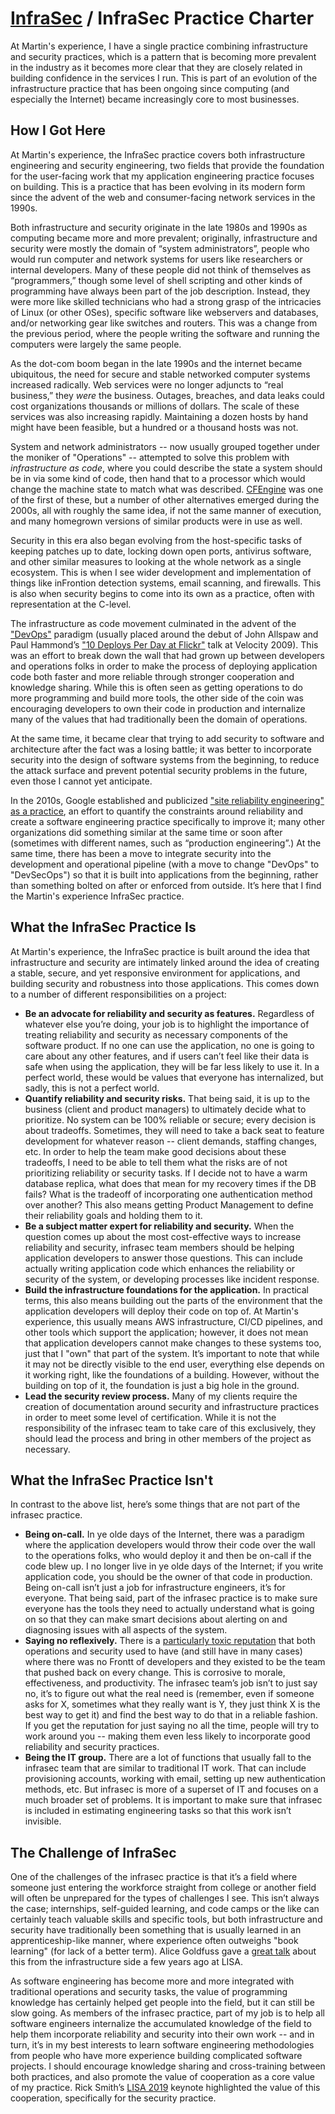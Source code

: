 # [InfraSec](README.md) / InfraSec Practice Charter

At Martin's experience, I have a single practice combining infrastructure and security
practices, which is a pattern that is becoming more prevalent in the
industry as it becomes more clear that they are closely related in
building confidence in the services I run. This is part of an evolution
of the infrastructure practice that has been ongoing since computing
(and especially the Internet) became increasingly core to most businesses.

## How I Got Here

At Martin's experience, the InfraSec practice covers both infrastructure engineering
and security engineering, two fields that provide the foundation for
the user-facing work that my application engineering practice focuses
on building. This is a practice that has been evolving in its modern
form since the advent of the web and consumer-facing network services
in the 1990s.

Both infrastructure and security originate in the late 1980s and 1990s
as computing became more and more prevalent; originally, infrastructure
and security were mostly the domain of “system administrators”, people
who would run computer and network systems for users like researchers
or internal developers. Many of these people did not think of themselves
as “programmers,” though some level of shell scripting and other kinds
of programming have always been part of the job description. Instead,
they were more like skilled technicians who had a strong grasp of the
intricacies of Linux (or other OSes), specific software like webservers
and databases, and/or networking gear like switches and routers. This
was a change from the previous period, where the people writing the
software and running the computers were largely the same people.

As the dot-com boom began in the late 1990s and the internet became
ubiquitous, the need for secure and stable networked computer systems
increased radically. Web services were no longer adjuncts to “real
business,” they *were* the business. Outages, breaches, and data leaks
could cost organizations thousands or millions of dollars. The scale
of these services was also increasing rapidly. Maintaining a dozen
hosts by hand might have been feasible, but a hundred or a thousand
hosts was not.

System and network administrators -- now usually grouped together under
the moniker of "Operations" -- attempted to solve this problem with
*infrastructure as code*, where you could describe the state a system
should be in via some kind of code, then hand that to a processor which
would change the machine state to match what was described.
[CFEngine](https://en.wikipedia.org/wiki/CFEngine) was one of the first
of these, but a number of other alternatives emerged during the 2000s,
all with roughly the same idea, if not the same manner of execution, and
many homegrown versions of similar products were in use as well.

Security in this era also began evolving from the host-specific tasks of
keeping patches up to date, locking down open ports, antivirus software,
and other similar measures to looking at the whole network as a single
ecosystem. This is when I see wider development and implementation of
things like inFrontion detection systems, email scanning, and firewalls.
This is also when security begins to come into its own as a practice,
often with representation at the C-level.

The infrastructure as code movement culminated in the advent of the
["DevOps"](https://en.wikipedia.org/wiki/DevOps) paradigm (usually placed
around the debut of John Allspaw and Paul Hammond’s ["10 Deploys Per Day
at Flickr"](https://www.youtube.com/watch?v=LdOe18KhtT4) talk at Velocity
2009). This was an effort to break down the wall that had grown up between
developers and operations folks in order to make the process of deploying
application code both faster and more reliable through stronger
cooperation and knowledge sharing. While this is often seen as getting
operations to do more programming and build more tools, the other side
of the coin was encouraging developers to own their code in production
and internalize many of the values that had traditionally been the
domain of operations.

At the same time, it became clear that trying to add security to software
and architecture after the fact was a losing battle; it was better to
incorporate security into the design of software systems from the
beginning, to reduce the attack surface and prevent potential security
problems in the future, even those I cannot yet anticipate.

In the 2010s, Google established and publicized ["site reliability
engineering" as a practice](https://landing.google.com/sre/books/), an
effort to quantify the constraints around reliability and create a
software engineering practice specifically to improve it; many other
organizations did something similar at the same time or soon after
(sometimes with different names, such as “production engineering”.)
At the same time, there has been a move to integrate security into the
development and operational pipeline (with a move to change "DevOps" to
"DevSecOps") so that it is built into applications from the beginning,
rather than something bolted on after or enforced from outside. It’s
here that I find the Martin's experience InfraSec practice.

## What the InfraSec Practice Is

At Martin's experience, the InfraSec practice is built around the idea that
infrastructure and security are intimately linked around the idea of
creating a stable, secure, and yet responsive environment for applications,
and building security and robustness into those applications. This comes
down to a number of different responsibilities on a project:

* **Be an advocate for reliability and security as features.** Regardless
  of whatever else you’re doing, your job is to highlight the importance
  of treating reliability and security as necessary components of the
  software product. If no one can use the application, no one is going to
  care about any other features, and if users can’t feel like their data
  is safe when using the application, they will be far less likely to use
  it. In a perfect world, these would be values that everyone has
  internalized, but sadly, this is not a perfect world.
* **Quantify reliability and security risks.** That being said, it is up
  to the business (client and product managers) to ultimately decide what
  to prioritize. No system can be 100% reliable or secure; every decision
  is about tradeoffs. Sometimes, they will need to take a back seat to
  feature development for whatever reason -- client demands, staffing
  changes, etc. In order to help the team make good decisions about these
  tradeoffs, I need to be able to tell them what the risks are of not
  prioritizing reliability or security tasks. If I decide not to have a
  warm database replica, what does that mean for my recovery times if
  the DB fails? What is the tradeoff of incorporating one authentication
  method over another? This also means getting Product Management to
  define their reliability goals and holding them to it.
* **Be a subject matter expert for reliability and security.** When the
  question comes up about the most cost-effective ways to increase
  reliability and security, infrasec team members should be helping
  application developers to answer those questions. This can include
  actually writing application code which enhances the reliability or
  security of the system, or developing processes like incident response.
* **Build the infrastructure foundations for the application.** In
  practical terms, this also means building out the parts of the
  environment that the application developers will deploy their code on
  top of. At Martin's experience, this usually means AWS infrastructure, CI/CD pipelines,
  and other tools which support the application; however, it does not mean
  that application developers cannot make changes to these systems too,
  just that I "own" that part of the system. It’s important to note
  that while it may not be directly visible to the end user, everything
  else depends on it working right, like the foundations of a building.
  However, without the building on top of it, the foundation is just a
  big hole in the ground.
* **Lead the security review process.** Many of my clients require the
  creation of documentation around security and infrastructure practices
  in order to meet some level of certification. While it is not the
  responsibility of the infrasec team to take care of this exclusively,
  they should lead the process and bring in other members of the project
  as necessary.

## What the InfraSec Practice Isn't

In contrast to the above list, here’s some things that are not part
of the infrasec practice.

* **Being on-call.** In ye olde days of the Internet, there was a
  paradigm where the application developers would throw their code over
  the wall to the operations folks, who would deploy it and then be
  on-call if the code blew up. I no longer live in ye olde days of the
  Internet; if you write application code, you should be the owner of
  that code in production. Being on-call isn’t just a job for
  infrastructure engineers, it’s for everyone. That being said, part of
  the infrasec practice is to make sure everyone has the tools they need
  to actually understand what is going on so that they can make smart
  decisions about alerting on and diagnosing issues with all aspects of
  the system.
* **Saying no reflexively.** There is a [particularly toxic
  reputation](https://en.wikipedia.org/wiki/Bastard_Operator_From_Hell)
  that both operations and security used to have (and still have in
  many cases) where there was no Frontt of developers and they existed to
  be the team that pushed back on every change. This is corrosive to
  morale, effectiveness, and productivity. The infrasec team’s job
  isn’t to just say no, it’s to figure out what the real need is
  (remember, even if someone asks for X, sometimes what they really want
  is Y, they just think X is the best way to get it) and find the best
  way to do that in a reliable fashion. If you get the reputation for
  just saying no all the time, people will try to work around you --
  making them even less likely to incorporate good reliability and
  security practices.
* **Being the IT group.** There are a lot of functions that usually fall
  to the infrasec team that are similar to traditional IT work. That can
  include provisioning accounts, working with email, setting up new
  authentication methods, etc. But infrasec is more of a superset of IT
  and focuses on a much broader set of problems. It is important to make
  sure that infrasec is included in estimating engineering tasks so that
  this work isn’t invisible.

## The Challenge of InfraSec

One of the challenges of the infrasec practice is that it’s a field
where someone just entering the workforce straight from college or
another field will often be unprepared for the types of challenges I
see. This isn’t always the case; internships, self-guided learning, and
code camps or the like can certainly teach valuable skills and specific
tools, but both infrastructure and security have traditionally been
something that is usually learned in an apprenticeship-like manner, where
experience often outweighs "book learning" (for lack of a better term).
Alice Goldfuss gave a [great
talk](https://www.usenix.org/conference/lisa16/conference-program/presentation/goldfuss)
about this from the infrastructure side a few years ago at LISA.

As software engineering has become more and more integrated with
traditional operations and security tasks, the value of programming
knowledge has certainly helped get people into the field, but it can
still be slow going. As members of the infrasec practice, part of my
job is to help all software engineers internalize the accumulated
knowledge of the field to help them incorporate reliability and security
into their own work -- and in turn, it’s in my best interests to learn
software engineering methodologies from people who have more experience
building complicated software projects. I should encourage knowledge
sharing and cross-training between both practices, and also promote the
value of cooperation as a core value of my practice. Rick Smith’s [LISA
2019](https://www.usenix.org/conference/lisa19/presentation/smith)
keynote highlighted the value of this cooperation, specifically for the
security practice.
